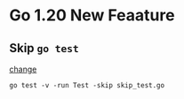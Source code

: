 # Go 1.20 New Feaature

## Skip `go test`

[change](https://go-review.googlesource.com/c/go/+/421439/4/src/cmd/go/testdata/script/test_skip.txt#21)

```shell
go test -v -run Test -skip skip_test.go
```